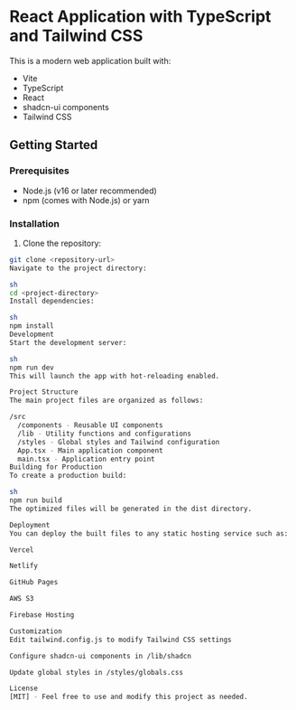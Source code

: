 # React Application with TypeScript and Tailwind CSS

This is a modern web application built with:

- Vite
- TypeScript
- React
- shadcn-ui components
- Tailwind CSS

## Getting Started

### Prerequisites
- Node.js (v16 or later recommended)
- npm (comes with Node.js) or yarn

### Installation

1. Clone the repository:
```sh
git clone <repository-url>
Navigate to the project directory:

sh
cd <project-directory>
Install dependencies:

sh
npm install
Development
Start the development server:

sh
npm run dev
This will launch the app with hot-reloading enabled.

Project Structure
The main project files are organized as follows:

/src
  /components - Reusable UI components
  /lib - Utility functions and configurations
  /styles - Global styles and Tailwind configuration
  App.tsx - Main application component
  main.tsx - Application entry point
Building for Production
To create a production build:

sh
npm run build
The optimized files will be generated in the dist directory.

Deployment
You can deploy the built files to any static hosting service such as:

Vercel

Netlify

GitHub Pages

AWS S3

Firebase Hosting

Customization
Edit tailwind.config.js to modify Tailwind CSS settings

Configure shadcn-ui components in /lib/shadcn

Update global styles in /styles/globals.css

License
[MIT] - Feel free to use and modify this project as needed.
